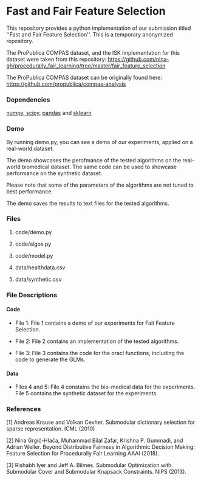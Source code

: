 # Fast and Fair Feature Selection

This repository provides a python implementation of our submission titled ''Fast and Fair Feature Selection''. This is a temporary anonymized repository.

The ProPublica COMPAS dataset, and the ISK implementation for this dataset were taken from this repository: https://github.com/nina-gh/procedurally_fair_learning/tree/master/fair_feature_selection

The ProPublica COMPAS dataset can be originally found here: https://github.com/propublica/compas-analysis

### Dependencies 

[numpy, scipy](https://www.scipy.org/scipylib/download.html), [pandas](https://pandas.pydata.org/) and [sklearn](http://scikit-learn.org/)


### Demo

By running demo.py, you can see a demo of our experiments, applied on a real-world dataset.

The demo showcases the perofmance of the tested algorithms on the real-world biomedical dataset. The same code can be used to showcase performance on the synthetic dataset.

Please note that some of the parameters of the algorithms are not tuned to best performance.

The demo saves the results to text files for the tested algorithms. 


### Files

1. code/demo.py
2. code/algos.py
3. code/model.py	

4. data/healthdata.csv	
5. data/synthetic.csv				


### File Descriptions

#### Code

- File 1: File 1 contains a demo of our experiments for Fait Feature Selection.

- File 2: File 2 contains an implementation of the tested algorithms.

- File 3: File 3 contains the code for the oracl functions, including the code to generate the GLMs.


#### Data

- Files 4 and 5: File 4 constains the bio-medical data for the experiments. File 5 contains the synthetic dataset for the experiments.


### References

[1] Andreas Krause and Volkan Cevher. Submodular dictionary selection for sparse representation. ICML (2010)

[2] Nina Grgić-Hlača, Muhammad Bilal Zafar, Krishna P. Gummadi, and Adrian Weller. Beyond Distributive Fairness in Algorithmic Decision Making: Feature Selection for Procedurally Fair Learning AAAI (2018).

[3] Rishabh Iyer and Jeff A. Bilmes. Submodular Optimization with Submodular Cover and Submodular Knapsack Constraints. NIPS (2013).


